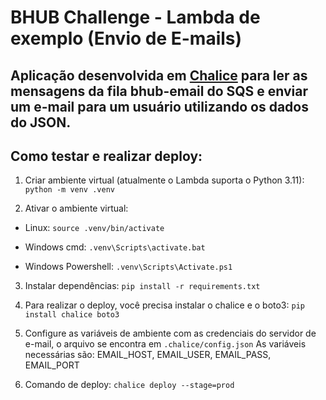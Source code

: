 # BHUB Challenge - Lambda de exemplo (Envio de E-mails)

## Aplicação desenvolvida em [Chalice](https://aws.github.io/chalice/) para ler as mensagens da fila bhub-email do SQS e enviar um e-mail para um usuário utilizando os dados do JSON.

## Como testar e realizar deploy:

1. Criar ambiente virtual (atualmente o Lambda suporta o Python 3.11): `python -m venv .venv`

2. Ativar o ambiente virtual: 

  - Linux: `source .venv/bin/activate`

  - Windows cmd: `.venv\Scripts\activate.bat`

  - Windows Powershell: `.venv\Scripts\Activate.ps1`

3. Instalar dependências: `pip install -r requirements.txt`

4. Para realizar o deploy, você precisa instalar o chalice e o boto3: `pip install chalice boto3`

5. Configure as variáveis de ambiente com as credenciais do servidor de e-mail, o arquivo se encontra em `.chalice/config.json`
   As variáveis necessárias são: EMAIL_HOST, EMAIL_USER, EMAIL_PASS, EMAIL_PORT
   
6. Comando de deploy: `chalice deploy --stage=prod`
